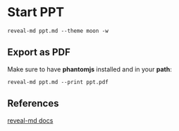 # Start PPT

```
reveal-md ppt.md --theme moon -w
```

## Export as PDF

Make sure to have **phantomjs** installed and in your **path**:
```
reveal-md ppt.md --print ppt.pdf
```

## References

[reveal-md docs](http://webpro.github.io/reveal-md/)